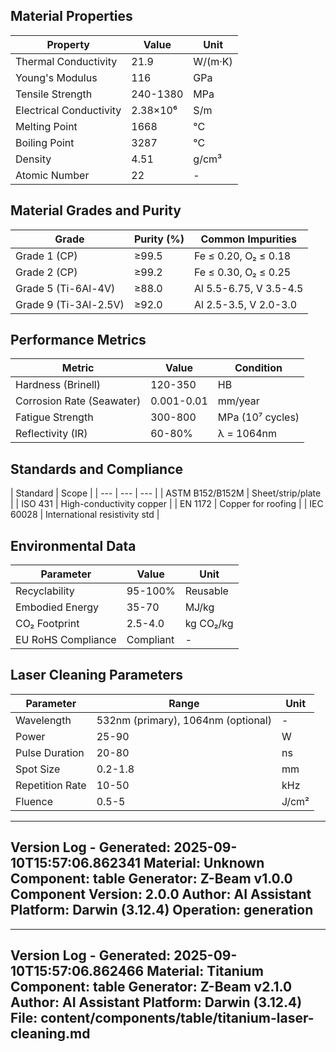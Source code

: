 ## Material Properties
| Property | Value | Unit |
| --- | --- | --- |
| Thermal Conductivity | 21.9 | W/(m·K) |
| Young's Modulus | 116 | GPa |
| Tensile Strength | 240-1380 | MPa |
| Electrical Conductivity | 2.38×10⁶ | S/m |
| Melting Point | 1668 | °C |
| Boiling Point | 3287 | °C |
| Density | 4.51 | g/cm³ |
| Atomic Number | 22 | - |


## Material Grades and Purity
| Grade | Purity (%) | Common Impurities |
| --- | --- | --- |
| Grade 1 (CP) | ≥99.5 | Fe ≤ 0.20, O₂ ≤ 0.18 |
| Grade 2 (CP) | ≥99.2 | Fe ≤ 0.30, O₂ ≤ 0.25 |
| Grade 5 (Ti-6Al-4V) | ≥88.0 | Al 5.5-6.75, V 3.5-4.5 |
| Grade 9 (Ti-3Al-2.5V) | ≥92.0 | Al 2.5-3.5, V 2.0-3.0 |


## Performance Metrics
| Metric | Value | Condition |
| --- | --- | --- |
| Hardness (Brinell) | 120-350 | HB |
| Corrosion Rate (Seawater) | 0.001-0.01 | mm/year |
| Fatigue Strength | 300-800 | MPa (10⁷ cycles) |
| Reflectivity (IR) | 60-80% | λ = 1064nm |


## Standards and Compliance
| Standard | Scope |
| --- | --- | --- |
| ASTM B152/B152M | Sheet/strip/plate |
| ISO 431 | High-conductivity copper |
| EN 1172 | Copper for roofing |
| IEC 60028 | International resistivity std |


## Environmental Data
| Parameter | Value | Unit |
| --- | --- | --- |
| Recyclability | 95-100% | Reusable |
| Embodied Energy | 35-70 | MJ/kg |
| CO₂ Footprint | 2.5-4.0 | kg CO₂/kg |
| EU RoHS Compliance | Compliant | - |


## Laser Cleaning Parameters
| Parameter | Range | Unit |
| --- | --- | --- |
| Wavelength | 532nm (primary), 1064nm (optional) | - |
| Power | 25-90 | W |
| Pulse Duration | 20-80 | ns |
| Spot Size | 0.2-1.8 | mm |
| Repetition Rate | 10-50 | kHz |
| Fluence | 0.5-5 | J/cm² |


---
Version Log - Generated: 2025-09-10T15:57:06.862341
Material: Unknown
Component: table
Generator: Z-Beam v1.0.0
Component Version: 2.0.0
Author: AI Assistant
Platform: Darwin (3.12.4)
Operation: generation
---

---
Version Log - Generated: 2025-09-10T15:57:06.862466
Material: Titanium
Component: table
Generator: Z-Beam v2.1.0
Author: AI Assistant
Platform: Darwin (3.12.4)
File: content/components/table/titanium-laser-cleaning.md
---